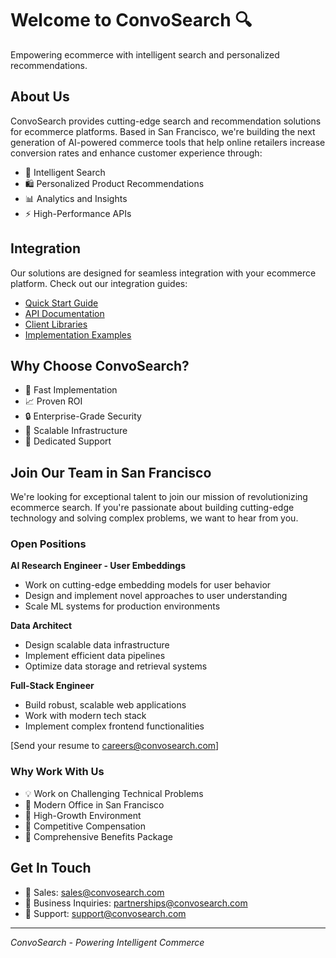 # Welcome to ConvoSearch 🔍

Empowering ecommerce with intelligent search and personalized recommendations.

## About Us

ConvoSearch provides cutting-edge search and recommendation solutions for ecommerce platforms. Based in San Francisco, we're building the next generation of AI-powered commerce tools that help online retailers increase conversion rates and enhance customer experience through:

- 🎯 Intelligent Search
- 🛍️ Personalized Product Recommendations
- 📊 Analytics and Insights
- ⚡ High-Performance APIs

## Integration

Our solutions are designed for seamless integration with your ecommerce platform. Check out our integration guides:

- [Quick Start Guide](link-to-quickstart)
- [API Documentation](link-to-api-docs)
- [Client Libraries](link-to-clients)
- [Implementation Examples](link-to-examples)

## Why Choose ConvoSearch?

- 🚀 Fast Implementation
- 📈 Proven ROI
- 🔒 Enterprise-Grade Security
- 💪 Scalable Infrastructure
- 🤝 Dedicated Support

## Join Our Team in San Francisco

We're looking for exceptional talent to join our mission of revolutionizing ecommerce search. If you're passionate about building cutting-edge technology and solving complex problems, we want to hear from you.

### Open Positions

**AI Research Engineer - User Embeddings**
- Work on cutting-edge embedding models for user behavior
- Design and implement novel approaches to user understanding
- Scale ML systems for production environments

**Data Architect**
- Design scalable data infrastructure
- Implement efficient data pipelines
- Optimize data storage and retrieval systems

**Full-Stack Engineer**
- Build robust, scalable web applications
- Work with modern tech stack
- Implement complex frontend functionalities

[Send your resume to careers@convosearch.com]

### Why Work With Us

- 💡 Work on Challenging Technical Problems
- 🏢 Modern Office in San Francisco
- 🚀 High-Growth Environment
- 💪 Competitive Compensation
- 🏥 Comprehensive Benefits Package

## Get In Touch

- 📧 Sales: sales@convosearch.com
- 💼 Business Inquiries: partnerships@convosearch.com
- 🤝 Support: support@convosearch.com

---

*ConvoSearch - Powering Intelligent Commerce*
